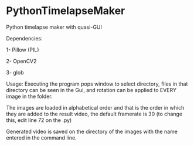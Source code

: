 # PythonTimelapseMaker
Python timelapse maker with quasi-GUI

Dependencies: 

1- Pillow (PIL)

2- OpenCV2

3- glob

Usage: Executing the program pops window to select directory, files in that directory can be seen in the Gui, and rotation can be applied to EVERY image in the folder.

The images are loaded in alphabetical order and that is the order in which they are added to the result video, the default framerate is 30 (to change this, edit line 72 on the .py)

Generated video is saved on the directory of the images with the name entered in the command line.
